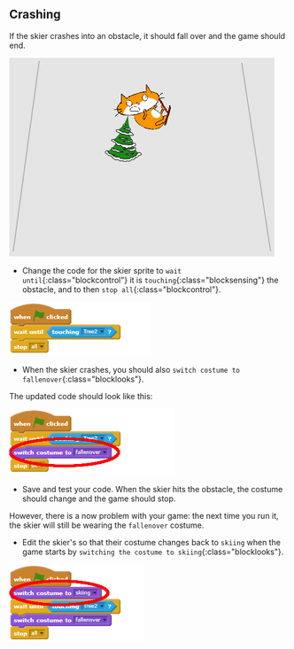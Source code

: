 ## Crashing

If the skier crashes into an obstacle, it should fall over and the game should end.

![skier crashed](images/skier_crash.png)

+ Change the code for the skier sprite to `wait until`{:class="blockcontrol"} it is `touching`{:class="blocksensing"} the obstacle, and to then `stop all`{:class="blockcontrol"}.

![crash code wait and stop](images/crash_code1.png)

+ When the skier crashes, you should also `switch costume to fallenover`{:class="blocklooks"}.

The updated code should look like this:

![crash code switch costume to fallen](images/crash_code2.png)

+ Save and test your code. When the skier hits the obstacle, the costume should change and the game should stop. 

However, there is a now problem with your game: the next time you run it, the skier will still be wearing the `fallenover` costume.

+ Edit the skier's so that their costume changes back to `skiing` when the game starts by `switching the costume to skiing`{:class="blocklooks"}.

![crash code switch costume to skiing](images/crash_code3.png)

